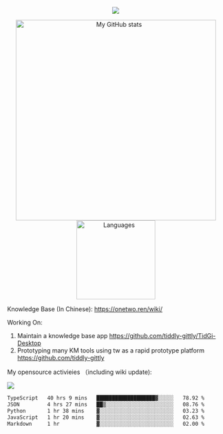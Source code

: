 <a href="https://github.com/linonetwo">
    <p align="center">
        <img src="https://github-profile-trophy.vercel.app/?username=linonetwo&column=7&theme=onedark"/>
    </p>
</a>
<a align="center" href="https://github.com/linonetwo">
  <p align="center">
    <img src="https://github-readme-stats.vercel.app/api?username=linonetwo&show_icons=true&count_private=true" alt="My GitHub stats" width="465"/>
    <img src="https://github-readme-stats.vercel.app/api/top-langs/?username=linonetwo&layout=compact&langs_count=10" alt="Languages" height="183">
  </p>
</a>

Knowledge Base (In Chinese): https://onetwo.ren/wiki/

Working On: 

1. Maintain a knowledge base app https://github.com/tiddly-gittly/TidGi-Desktop
1. Prototyping many KM tools using tw as a rapid prototype platform https://github.com/tiddly-gittly

My opensource activieies （including wiki update):

![](https://visitor-badge.glitch.me/badge?page_id=linonetwo.linonetwo)

<!--START_SECTION:waka-->

```txt
TypeScript   40 hrs 9 mins   ███████████████████▓░░░░░   78.92 %
JSON         4 hrs 27 mins   ██▒░░░░░░░░░░░░░░░░░░░░░░   08.76 %
Python       1 hr 38 mins    ▓░░░░░░░░░░░░░░░░░░░░░░░░   03.23 %
JavaScript   1 hr 20 mins    ▓░░░░░░░░░░░░░░░░░░░░░░░░   02.63 %
Markdown     1 hr            ▓░░░░░░░░░░░░░░░░░░░░░░░░   02.00 %
```

<!--END_SECTION:waka-->
